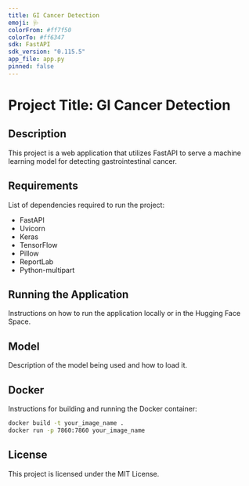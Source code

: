 ```yaml
---
title: GI Cancer Detection
emoji: 🩺
colorFrom: #ff7f50
colorTo: #ff6347
sdk: FastAPI
sdk_version: "0.115.5"
app_file: app.py
pinned: false
---
```


# Project Title: GI Cancer Detection

## Description
This project is a web application that utilizes FastAPI to serve a machine learning model for detecting gastrointestinal cancer.

## Requirements
List of dependencies required to run the project:
- FastAPI
- Uvicorn
- Keras
- TensorFlow
- Pillow
- ReportLab
- Python-multipart

## Running the Application
Instructions on how to run the application locally or in the Hugging Face Space.

## Model
Description of the model being used and how to load it.

## Docker
Instructions for building and running the Docker container:
```bash
docker build -t your_image_name .
docker run -p 7860:7860 your_image_name
```

## License
This project is licensed under the MIT License.
